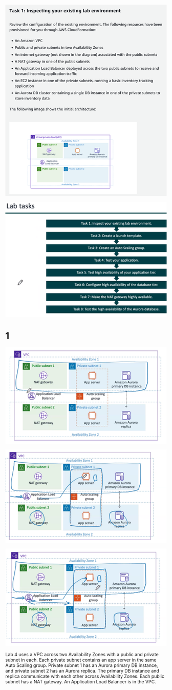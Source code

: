 

![](image/Pasted%20image%2020231003140836.png)


![](image/Pasted%20image%2020231003135050.png)


# 1 #


![](image/Pasted%20image%2020231003134936.png)


![](image/Pasted%20image%2020231003135010.png)


![](image/Pasted%20image%2020231003135022.png)


Lab 4 uses a VPC across two Availability Zones with a public and private subnet in each. Each private subnet contains an app server in the same Auto Scaling group. Private subnet 1 has an Aurora primary DB instance, and private subnet 2 has an Aurora replica. The primary DB instance and replica communicate with each other across Availability Zones. Each public subnet has a NAT gateway. An Application Load Balancer is in the VPC.




















